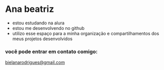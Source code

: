 # Ana beatriz

- estou estudando na alura
- estou me desenvolvendo no github
- utilizo esse espaço para a minha organização e compartilhamentos dos meus projetos desenvolvidos 

### você pode entrar em contato comigo:

bielanarodrigues@gmail.com
